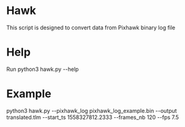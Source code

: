 # Hawk

This script is designed to convert data from Pixhawk binary log file

# Help 

Run python3 hawk.py --help 

# Example

python3 hawk.py --pixhawk_log pixhawk_log_example.bin --output translated.tlm --start_ts  1558327812.2333 --frames_nb 120 --fps 7.5

